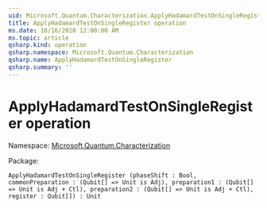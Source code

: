 ```yaml
---
uid: Microsoft.Quantum.Characterization.ApplyHadamardTestOnSingleRegister
title: ApplyHadamardTestOnSingleRegister operation
ms.date: 10/16/2020 12:00:00 AM
ms.topic: article
qsharp.kind: operation
qsharp.namespace: Microsoft.Quantum.Characterization
qsharp.name: ApplyHadamardTestOnSingleRegister
qsharp.summary: ''
---
```


# ApplyHadamardTestOnSingleRegister operation

Namespace: [Microsoft.Quantum.Characterization](xref:Microsoft.Quantum.Characterization)

Package: [](https://nuget.org/packages/)




```Q#
ApplyHadamardTestOnSingleRegister (phaseShift : Bool, commonPreparation : (Qubit[] => Unit is Adj), preparation1 : (Qubit[] => Unit is Adj + Ctl), preparation2 : (Qubit[] => Unit is Adj + Ctl), register : Qubit[]) : Unit
```
